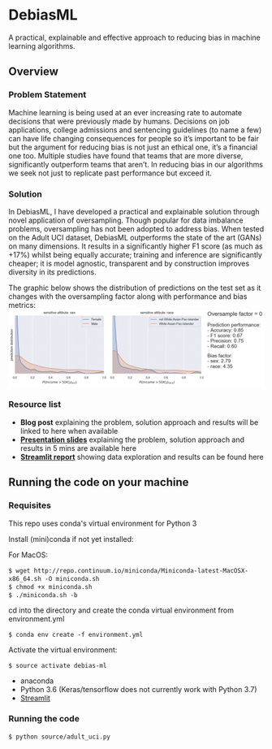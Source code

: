 # DebiasML
A practical, explainable and effective approach to reducing bias in machine learning algorithms.

## Overview

### Problem Statement

Machine learning is being used at an ever increasing rate to automate decisions that were previously made by humans. Decisions on job applications, college admissions  and sentencing guidelines (to name a few) can have life changing consequences for people so it’s important to be fair but the argument for reducing bias is not just an ethical one, it’s a financial one too. Multiple studies have found that teams that are more diverse, significantly outperform teams that aren’t. In reducing bias in our algorithms we seek not just to replicate past performance but exceed it.

### Solution

In DebiasML, I have developed a practical and explainable solution through novel application of oversampling. Though popular for data imbalance problems, oversampling has not been adopted to address bias. When tested on the Adult UCI dataset, DebiasML outperforms the state of the art (GANs) on many dimensions. It results in a significantly higher F1 score (as much as +17%) whilst being equally accurate; training and inference are significantly cheaper; it is model agnostic, transparent and by construction improves diversity in its predictions.

The graphic below shows the distribution of predictions on the test set as it changes with the oversampling factor along with performance and bias metrics:
![oversample gif](https://github.com/leenamurgai/debias-ml/blob/master/static/oversample.gif)

### Resource list
- **Blog post** explaining the problem, solution approach and results will be linked to here when available
- [**Presentation slides**](http://bit.ly/debias-ml-slides) explaining the problem, solution approach and results in 5 mins are available here
- [**Streamlit report**](http://share.streamlit.io/0.25.0-cdyb/index.html?id=HpMQLQaCFmL4p2dgA86Wz9) showing data exploration and results can be found here

## Running the code on your machine

### Requisites

This repo uses conda's virtual environment for Python 3

Install (mini)conda if not yet installed:

For MacOS:
```shell
$ wget http://repo.continuum.io/miniconda/Miniconda-latest-MacOSX-x86_64.sh -O miniconda.sh
$ chmod +x miniconda.sh
$ ./miniconda.sh -b
```

cd into the directory and create the conda virtual environment from environment.yml
```shell
$ conda env create -f environment.yml
```

Activate the virtual environment:
```shell
$ source activate debias-ml
```

- anaconda
- Python 3.6 (Keras/tensorflow does not currently work with Python 3.7)
- [Streamlit](streamlit.io)

### Running the code

```shell
$ python source/adult_uci.py
```
